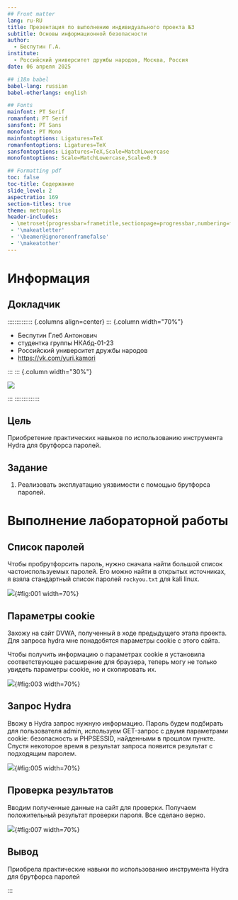 ```yaml
---
## Front matter
lang: ru-RU
title: Презентация по выполнению индивидуального проекта №3
subtitle: Основы информационной безопасности
author:
  - Беспутин Г.А.
institute:
  - Российский университет дружбы народов, Москва, Россия
date: 06 апреля 2025

## i18n babel
babel-lang: russian
babel-otherlangs: english

## Fonts
mainfont: PT Serif
romanfont: PT Serif
sansfont: PT Sans
monofont: PT Mono
mainfontoptions: Ligatures=TeX
romanfontoptions: Ligatures=TeX
sansfontoptions: Ligatures=TeX,Scale=MatchLowercase
monofontoptions: Scale=MatchLowercase,Scale=0.9

## Formatting pdf
toc: false
toc-title: Содержание
slide_level: 2
aspectratio: 169
section-titles: true
theme: metropolis
header-includes:
 - \metroset{progressbar=frametitle,sectionpage=progressbar,numbering=fraction}
 - '\makeatletter'
 - '\beamer@ignorenonframefalse'
 - '\makeatother'
---
```


# Информация

## Докладчик

:::::::::::::: {.columns align=center}
::: {.column width="70%"}

  * Беспутин Глеб Антонович
  * студентка группы НКАбд-01-23
  * Российский университет дружбы народов
  * <https://vk.com/yuri.kamori>

:::
::: {.column width="30%"}

![](./image/e.jpg)

:::
::::::::::::::

## Цель

Приобретение практических навыков по использованию инструмента Hydra для брутфорса паролей.

## Задание

1. Реализовать эксплуатацию уязвимости с помощью брутфорса паролей.

# Выполнение лабораторной работы

## Список паролей
 Чтобы пробрутфорсить пароль, нужно сначала найти большой список частоиспользуемых паролей. Его можно найти в открытых источниках, я взяла стандартный список паролей `rockyou.txt` для kali linux.

![](image/001.png){#fig:001 width=70%}

## Параметры cookie

Захожу на сайт DVWA, полученный в ходе предыдущего этапа проекта. Для запроса hydra мне понадобятся параметры cookie с этого сайта.

Чтобы получить информацию о параметрах cookie я установила соответствующее расширение для браузера, теперь могу не только увидеть параметры cookie, но и скопировать их.

![](image/003.png){#fig:003 width=70%}

## Запрос Hydra

Ввожу в Hydra запрос нужную информацию. Пароль будем подбирать для пользователя admin, используем GET-запрос с двумя параметрами cookie: безопасность и PHPSESSID, найденными в прошлом пункте. Спустя некоторое время в результат запроса появится результат с подходящим паролем.

![](image/005.png){#fig:005 width=70%}

## Проверка результатов

Вводим полученные данные на сайт для проверки. Получаем положительный результат проверки пароля. Все сделано верно.

![](image/007.png){#fig:007 width=70%}

## Вывод

Приобрела практические навыки по использованию инструмента Hydra для брутфорса паролей

:::

